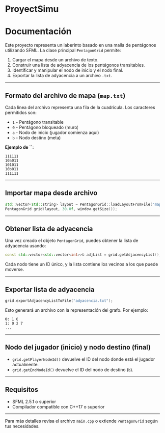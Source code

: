# ProyectSimu
# Documentación

Este proyecto representa un laberinto basado en una malla de pentágonos utilizando SFML. La clase principal `PentagonGrid` permite:

1. Cargar el mapa desde un archivo de texto.
2. Construir una lista de adyacencia de los pentágonos transitables.
3. Identificar y manipular el nodo de inicio y el nodo final.
4. Exportar la lista de adyacencia a un archivo `.txt`.

---

## Formato del archivo de mapa (`map.txt`)

Cada línea del archivo representa una fila de la cuadrícula. Los caracteres permitidos son:

- `1` - Pentágono transitable
- `0` - Pentágono bloqueado (muro)
- `a` - Nodo de inicio (jugador comienza aquí)
- `b` - Nodo destino (meta)

**Ejemplo de ****\`\`****:**

```
111111
10a011
101011
10b011
111111
```

---

## Importar mapa desde archivo

```cpp
std::vector<std::string> layout = PentagonGrid::loadLayoutFromFile("map.txt");
PentagonGrid grid(layout, 30.0f, window.getSize());
```

---

## Obtener lista de adyacencia

Una vez creado el objeto `PentagonGrid`, puedes obtener la lista de adyacencia usando:

```cpp
const std::vector<std::vector<int>>& adjList = grid.getAdjacencyList();
```

Cada nodo tiene un ID único, y la lista contiene los vecinos a los que puede moverse.

---

## Exportar lista de adyacencia

```cpp
grid.exportAdjacencyListToFile("adyacencia.txt");
```

Esto generará un archivo con la representación del grafo. Por ejemplo:

```
0: 1 6
1: 0 2 7
...
```

---

## Nodo del jugador (inicio) y nodo destino (final)

- `grid.getPlayerNodeId()` devuelve el ID del nodo donde está el jugador actualmente.
- `grid.getEndNodeId()` devuelve el ID del nodo de destino (`b`).


---

## Requisitos

- SFML 2.5.1 o superior
- Compilador compatible con C++17 o superior

---

Para más detalles revisa el archivo `main.cpp` o extiende `PentagonGrid` según tus necesidades.

